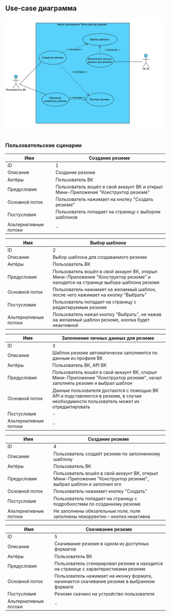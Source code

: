 ## Use-case диаграмма

![use-case.png](../img/Основные%20артефакты%20проекта/use-case.png)

### Пользовательские сценарии

| Имя                   | Создание резюме                                                                    |
|-----------------------|------------------------------------------------------------------------------------|
| ID                    | 1                                                                                  |
| Описание              | Создание резюме                                                                    |
| Актёры                | Пользователь ВК                                                                    |
| Предусловия           | Пользователь вошёл в свой аккаунт ВК и открыл Мини-Приложение "Конструктор резюме" |
| Основной поток        | Пользователь нажимает на кнопку "Создать резюме"                                   |
| Постусловия           | Пользователь попадает на страницу с выбором шаблонов                               |
| Альтернативные потоки | -                                                                                  |

| Имя                   | Выбор шаблона                                                                                                                   |
|-----------------------|---------------------------------------------------------------------------------------------------------------------------------|
| ID                    | 2                                                                                                                               |
| Описание              | Выбор шаблона для создаваемого резюме                                                                                           |
| Актёры                | Пользователь ВК                                                                                                                 |
| Предусловия           | Пользователь вошёл в свой аккаунт ВК, открыл Мини-Приложение "Конструктор резюме" и находится на странице выбора шаблона резюме |
| Основной поток        | Пользователь нажимает на желаемый шаблон, после чего нажимает на кнопку "Выбрать"                                               |
| Постусловия           | Пользователь попадает на страницу с редактируемым резюме                                                                        |
| Альтернативные потоки | Пользователь нажал кнопку "Выбрать", не нажав на желаемый шаблон резюме, кнопка будет неактивной                                |


| Имя                   | Заполнение личных данных для резюме                                                                                                   |
|-----------------------|---------------------------------------------------------------------------------------------------------------------------------------|
| ID                    | 3                                                                                                                                     |
| Описание              | Шаблон резюме автоматически заполняется по данным из профиля ВК                                                                       |
| Актёры                | Пользователь ВК, API ВК                                                                                                               |
| Предусловия           | Пользователь вошёл в свой аккаунт ВК, открыл Мини-Приложение "Конструктор резюме", начал заполнять резюме и выбрал шаблон             |
| Основной поток        | Данные пользователя достаются с помощью ВК API и подставляются в резюме, в случае необходимости пользователь может их отредактировать |
| Постусловия           | -                                                                                                                                     |
| Альтернативные потоки | -                                                                                                                                     |

| Имя                   | Создание резюме                                                                                                 |
|-----------------------|-----------------------------------------------------------------------------------------------------------------|
| ID                    | 4                                                                                                               |
| Описание              | Пользователь создаёт резюме по заполненному шаблону                                                             |
| Актёры                | Пользователь ВК                                                                                                 |
| Предусловия           | Пользователь вошёл в свой аккаунт ВК, открыл Мини-Приложение "Конструктор резюме", выбрал шаблон и заполнил его |
| Основной поток        | Пользователь нажимает кнопку "Создать"                                                                          |
| Постусловия           | Пользователь попадает на страницу с подробностями по созданному резюме                                          |
| Альтернативные потоки | Не заполнены обязательные поля, поля заполнены некорректно – кнопка неактивна                                   |

| Имя                   | Скачивание резюме                                                                         |
|-----------------------|-------------------------------------------------------------------------------------------|
| ID                    | 5                                                                                         |
| Описание              | Скачивание резюме в одном из доступных форматов                                           |
| Актёры                | Пользователь ВК                                                                           |
| Предусловия           | Пользователь сгенерировал резюме и находится на странице с характеристиками резюме        |
| Основной поток        | Пользователь нажимает на иконку формата, начинается скачивание резюме в выбранном формате |
| Постусловия           | Резюме скачано на устройство пользователя                                                 |
| Альтернативные потоки | -                                                                                         |